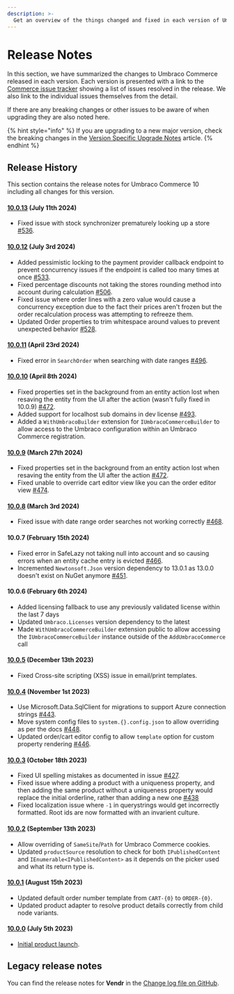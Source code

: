 ```yaml
---
description: >-
  Get an overview of the things changed and fixed in each version of Umbraco Commerce.
---
```


# Release Notes

In this section, we have summarized the changes to Umbraco Commerce released in each version. Each version is presented with a link to the [Commerce issue tracker](https://github.com/umbraco/Umbraco.Commerce.Issues/issues) showing a list of issues resolved in the release. We also link to the individual issues themselves from the detail.

If there are any breaking changes or other issues to be aware of when upgrading they are also noted here.

{% hint style="info" %}
If you are upgrading to a new major version, check the breaking changes in the [Version Specific Upgrade Notes](./upgrading/version-specific-upgrades.md) article.
{% endhint %}

## Release History

This section contains the release notes for Umbraco Commerce 10 including all changes for this version.

#### [10.0.13](https://github.com/umbraco/Umbraco.Commerce.Issues/issues?q=is%3Aissue+is%3Aclosed+label%3Arelease%2F10.0.13) (July 11th 2024)

* Fixed issue with stock synchronizer prematurely looking up a store [#536](https://github.com/umbraco/Umbraco.Commerce.Issues/issues/536).

#### [10.0.12](https://github.com/umbraco/Umbraco.Commerce.Issues/issues?q=is%3Aissue+is%3Aclosed+label%3Arelease%2F10.0.12) (July 3rd 2024)

* Added pessimistic locking to the payment provider callback endpoint to prevent concurrency issues if the endpoint is called too many times at once [#533](https://github.com/umbraco/Umbraco.Commerce.Issues/issues/533).
* Fixed percentage discounts not taking the stores rounding method into account during calculation [#506](https://github.com/umbraco/Umbraco.Commerce.Issues/issues/506).
* Fixed issue where order lines with a zero value would cause a concurrency exception due to the fact their prices aren't frozen but the order recalculation process was attempting to refreeze them.
* Updated Order properties to trim whitespace around values to prevent unexpected behavior [#528](https://github.com/umbraco/Umbraco.Commerce.Issues/issues/528).

#### [10.0.11](https://github.com/umbraco/Umbraco.Commerce.Issues/issues?q=is%3Aissue+is%3Aclosed+label%3Arelease%2F10.0.11) (April 23rd 2024)

* Fixed error in `SearchOrder` when searching with date ranges [#496](https://github.com/umbraco/Umbraco.Commerce.Issues/issues/496).

#### [10.0.10](https://github.com/umbraco/Umbraco.Commerce.Issues/issues?q=is%3Aissue+is%3Aclosed+label%3Arelease%2F10.0.10) (April 8th 2024)

* Fixed properties set in the background from an entity action lost when resaving the entity from the UI after the action (wasn't fully fixed in 10.0.9) [#472](https://github.com/umbraco/Umbraco.Commerce.Issues/issues/472).
* Added support for localhost sub domains in dev license [#493](https://github.com/umbraco/Umbraco.Commerce.Issues/issues/493).
* Added a `WithUmbracoBuilder` extension for `IUmbracoCommerceBuilder` to allow access to the Umbraco configuration within an Umbraco Commerce registration.

#### [10.0.9](https://github.com/umbraco/Umbraco.Commerce.Issues/issues?q=is%3Aissue+is%3Aclosed+label%3Arelease%2F10.0.9) (March 27th 2024)

* Fixed properties set in the background from an entity action lost when resaving the entity from the UI after the action [#472](https://github.com/umbraco/Umbraco.Commerce.Issues/issues/472).
* Fixed unable to override cart editor view like you can the order editor view [#474](https://github.com/umbraco/Umbraco.Commerce.Issues/issues/474).

#### [10.0.8](https://github.com/umbraco/Umbraco.Commerce.Issues/issues?q=is%3Aissue+is%3Aclosed+label%3Arelease%2F10.0.8) (March 3rd 2024)

* Fixed issue with date range order searches not working correctly [#468](https://github.com/umbraco/Umbraco.Commerce.Issues/issues/468).

#### 10.0.7 (February 15th 2024)

* Fixed error in SafeLazy not taking null into account and so causing errors when an entity cache entry is evicted [#466](https://github.com/umbraco/Umbraco.Commerce.Issues/issues/466).
* Incremented `Newtonsoft.Json` version dependency to 13.0.1 as 13.0.0 doesn't exist on NuGet anymore [#451](https://github.com/umbraco/Umbraco.Commerce.Issues/issues/451).

#### 10.0.6 (February 6th 2024)

* Added licensing fallback to use any previously validated license within the last 7 days
* Updated `Umbraco.Licenses` version dependency to the latest
* Made `WithUmbracoCommerceBuilder` extension public to allow accessing the `IUmbracoCommerceBuilder` instance outside of the `AddUmbracoCommerce` call

#### [10.0.5](https://github.com/umbraco/Umbraco.Commerce.Issues/issues?q=is%3Aissue+is%3Aclosed+label%3Arelease%2F10.0.5) (December 13th 2023)

* Fixed Cross-site scripting (XSS) issue in email/print templates.

#### [10.0.4](https://github.com/umbraco/Umbraco.Commerce.Issues/issues?q=is%3Aissue+is%3Aclosed+label%3Arelease%2F10.0.4) (November 1st 2023)

* Use Microsoft.Data.SqlClient for migrations to support Azure connection strings [#443](https://github.com/umbraco/Umbraco.Commerce.Issues/issues/443).
* Move system config files to `system.{}.config.json` to allow overriding as per the docs [#448](https://github.com/umbraco/Umbraco.Commerce.Issues/issues/448).
* Updated order/cart editor config to allow `template` option for custom property rendering [#446](https://github.com/umbraco/Umbraco.Commerce.Issues/discussions/446).

#### [10.0.3](https://github.com/umbraco/Umbraco.Commerce.Issues/issues?q=is%3Aissue+is%3Aclosed+label%3Arelease%2F10.0.3) (October 18th 2023)

* Fixed UI spelling mistakes as documented in issue [#427](https://github.com/umbraco/Umbraco.Commerce.Issues/issues/427).
* Fixed issue where adding a product with a uniqueness property, and then adding the same product without a uniqueness property would replace the initial orderline, rather than adding a new one [#438](https://github.com/umbraco/Umbraco.Commerce.Issues/issues/438)
* Fixed localization issue where `-1` in querystrings would get incorrectly formatted. Root ids are now formatted with an invarient culture.

#### [10.0.2](https://github.com/umbraco/Umbraco.Commerce.Issues/issues?q=is%3Aissue+is%3Aclosed+label%3Arelease%2F10.0.2) (September 13th 2023)

* Allow overriding of `SameSite`/`Path` for Umbraco Commerce cookies.
* Updated `productSource` resolution to check for both `IPublishedContent` and `IEnumerable<IPublishedContent>` as it depends on the picker used and what its return type is.

#### [10.0.1](https://github.com/umbraco/Umbraco.Commerce.Issues?q=is%3Aissue+is%3Aclosed+label%3Arelease%2F10.0.1) (August 15th 2023)

* Updated default order number template from `CART-{0}` to `ORDER-{0}`.
* Updated product adapter to resolve product details correctly from child node variants.

#### [10.0.0](https://github.com/umbraco/Umbraco.Commerce.Issues/issues?q=is%3Aissue+is%3Aclosed+label%3Arelease%2F10.0.0) (July 5th 2023)

* [Initial product launch](https://umbraco.com/blog/umbraco-commerce-release/).

## Legacy release notes

You can find the release notes for **Vendr** in the [Change log file on GitHub](../../13/umbraco-commerce/changelog-archive/Vendr-core.md).
